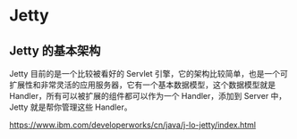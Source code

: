 # Jetty

## Jetty 的基本架构

Jetty 目前的是一个比较被看好的 Servlet 引擎，它的架构比较简单，也是一个可扩展性和非常灵活的应用服务器，它有一个基本数据模型，这个数据模型就是 Handler，所有可以被扩展的组件都可以作为一个 Handler，添加到 Server 中，Jetty 就是帮你管理这些 Handler。

<https://www.ibm.com/developerworks/cn/java/j-lo-jetty/index.html>

